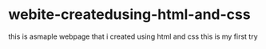 # webite-createdusing-html-and-css
this is asmaple webpage that i created using html and css
this is my first try

